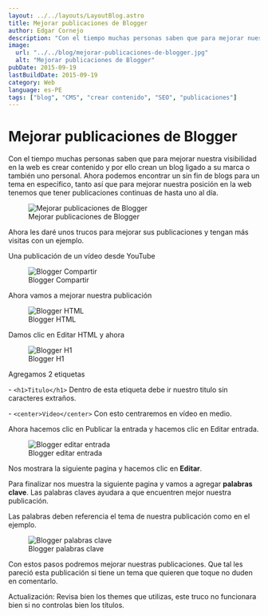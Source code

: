 ```yaml
---
layout: ../../layouts/LayoutBlog.astro
title: Mejorar publicaciones de Blogger
author: Edgar Cornejo
description: "Con el tiempo muchas personas saben que para mejorar nuestra visibilidad en la web es crear contenido y por ello crean un blog ligado a su marca o también uno personal. Ahora podemos encontrar un sin fin de blogs para un tema en especifico, tanto así que para mejorar nuestra posición en la web tenemos que tener publicaciones continuas de hasta uno al día."
image:
  url: "../../blog/mejorar-publicaciones-de-blogger.jpg"
  alt: "Mejorar publicaciones de Blogger"
pubDate: 2015-09-19
lastBuildDate: 2015-09-19
category: Web
language: es-PE
tags: ["blog", "CMS", "crear contenido", "SEO", "publicaciones"]
---
```


# Mejorar publicaciones de Blogger

Con el tiempo muchas personas saben que para mejorar nuestra visibilidad en la web es crear contenido y por ello crean un blog ligado a su marca o también uno personal. Ahora podemos encontrar un sin fin de blogs para un tema en especifico, tanto así que para mejorar nuestra posición en la web tenemos que tener publicaciones continuas de hasta uno al día.

<figure>
  <img src="../../blog/mejorar-publicaciones-de-blogger.jpg" alt="Mejorar publicaciones de Blogger"/>
  <figcaption>Mejorar publicaciones de Blogger</figcaption>
</figure>

Ahora les daré unos trucos para mejorar sus publicaciones y tengan más visitas con un ejemplo.

Una publicación de un vídeo desde YouTube

<figure>
  <img src="../../blog/blogger-compartir.jpg" alt="Blogger Compartir"/>
  <figcaption>Blogger Compartir</figcaption>
</figure>

Ahora vamos a mejorar nuestra publicación

<figure>
  <img src="../../blog/blogger-html.jpg" alt="Blogger HTML"/>
  <figcaption>Blogger HTML</figcaption>
</figure>

Damos clic en Editar HTML y ahora

<figure>
  <img src="../../blog/blogger-h1.jpg" alt="Blogger H1"/>
  <figcaption>Blogger H1</figcaption>
</figure>

Agregamos 2 etiquetas

- `<h1>Titulo</h1>` Dentro de esta etiqueta debe ir nuestro titulo sin caracteres extraños.

- `<center>Video</center>` Con esto centraremos en vídeo en medio.

Ahora hacemos clic en Publicar la entrada y hacemos clic en Editar entrada.

<figure>
  <img src="../../blog/blogger-editar-entrada.jpg" alt="Blogger editar entrada"/>
  <figcaption>Blogger editar entrada</figcaption>
</figure>

Nos mostrara la siguiente pagina y hacemos clic en **Editar**.

Para finalizar nos muestra la siguiente pagina y vamos a agregar **palabras clave**. Las palabras claves ayudara a que encuentren mejor nuestra publicación.

Las palabras deben referencia el tema de nuestra publicación como en el ejemplo.

<figure>
  <img src="../../blog/blogger-palabras-clave.jpg" alt="Blogger palabras clave"/>
  <figcaption>Blogger palabras clave</figcaption>
</figure>

Con estos pasos podremos mejorar nuestras publicaciones. Que tal les pareció esta publicación si tiene un tema que quieren que toque no duden en comentarlo.

Actualización: Revisa bien los themes que utilizas, este truco no funcionara bien si no controlas bien los títulos.